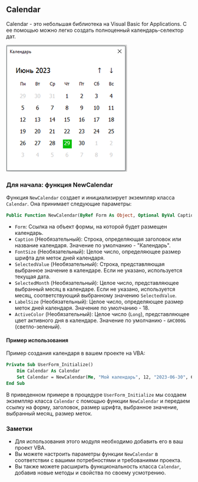 ## Calendar

Calendar - это небольшая библиотека на Visual Basic for Applications. С ее помощью можно легко создать полноценный календарь-селектор дат.

![Calendar](<assets/Screenshot 2023-06-29 081231.png>)

### Для начала: функция NewCalendar

Функция `NewCalendar` создает и инициализирует экземпляр класса `Calendar`. Она принимает следующие параметры:

```vb
Public Function NewCalendar(ByRef Form As Object, Optional ByVal Caption As String = "Календарь", Optional ByVal FontSize As Integer, Optional ByVal SelectedValue As String, Optional ByVal SelectedMonth As Integer = -1, Optional ByVal LabelSize As Integer = 18, Optional ByVal ActiveColor As Long = &HC000&) As Calendar
```

- `Form`: Ссылка на объект формы, на которой будет размещен календарь.
- `Caption` (Необязательный): Строка, определяющая заголовок или название календаря. Значение по умолчанию - "Календарь".
- `FontSize` (Необязательный): Целое число, определяющее размер шрифта для меток дней календаря.
- `SelectedValue` (Необязательный): Строка, представляющая выбранное значение в календаре. Если не указано, используется текущая дата.
- `SelectedMonth` (Необязательный): Целое число, представляющее выбранный месяц в календаре. Если не указано, используется месяц, соответствующий выбранному значению `SelectedValue`.
- `LabelSize` (Необязательный): Целое число, определяющее размер меток дней календаря. Значение по умолчанию - 18.
- `ActiveColor` (Необязательный): Целое число (`Long`), представляющее цвет активного дня в календаре. Значение по умолчанию - `&HC000&` (светло-зеленый).

#### Пример использования

Пример создания календаря в вашем проекте на VBA:

```vb
Private Sub UserForm_Initialize()
    Dim Calendar As Calendar
    Set Calendar = NewCalendar(Me, "Мой календарь", 12, "2023-06-30", 6, 20)
End Sub
```

В приведенном примере в процедуре `UserForm_Initialize` мы создаем экземпляр класса `Calendar` с помощью функции `NewCalendar` и передаем ссылку на форму, заголовок, размер шрифта, выбранное значение, выбранный месяц, размер меток.

### Заметки

- Для использования этого модуля необходимо добавить его в ваш проект VBA.
- Вы можете настроить параметры функции `NewCalendar` в соответствии с вашими потребностями и требованиями проекта.
- Вы также можете расширить функциональность класса `Calendar`, добавив новые методы и свойства по своему усмотрению.

